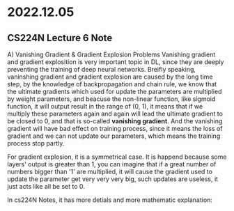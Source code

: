 # 2022.12.05
## CS224N Lecture 6 Note
A) Vanishing Gradient & Gradient Explosion Problems
Vanishing gradient and gradient explosition is very important topic in DL, since they are deeply preventing the training of deep neural networks. Breifly speaking, vaninshing gradient and gradient explosion are caused by the long time step, by the knowledge of backpropagation and chain rule, we know that the ultimate gradients which used for update the parameters are multiplied by weight parameters, and beacuse the non-linear function, like sigmoid function, it will output result in the range of (0, 1), it means that if we multiply these parameters again and again will lead the ultimate gradient to be closed to 0, and that is so-called **vanishing gradient**. And the vanishing gradient will have bad effect on training process, since it means the loss of gradient and we can not update our parameters, which means the training process stop partly.

For gradient explosion, it is a symmetrical case. It is happend because some layers' output is greater than 1, you can imagine that if a great number of numbers bigger than  '1'  are multiplied, it will cause the gradient used to update the parameter get very very very big, such updates are useless, it just acts like all be set to 0.

In cs224N Notes, it has more detials and more mathematic explanation:
